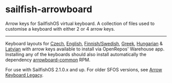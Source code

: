 sailfish-arrowboard
===================

Arrow keys for SailfishOS virtual keyboard. A collection of files used to customise a keyboard with either 2 or 4 arrow keys.

---

Keyboard layouts for <a href="https://openrepos.net/content/tmi/czech-keyboard-arrows">Czech</a>, <a href="https://openrepos.net/content/tmi/english-keyboard-arrows">English</a>, <a href="https://openrepos.net/content/tmi/finnishswedish-keyboard-arrows">Finnish/Swedish</a>, <a href="https://openrepos.net/content/tmi/greek-keyboard-arrows">Greek</a>, <a href="https://openrepos.net/content/tmi/hungarian-keyboard-arrows">Hungarian</a> & <a href="https://openrepos.net/content/tmi/latvian-keyboard-arrows">Latvian</a> with arrow keys available to install via OpenRepos' Warehouse app. Installing any of the keyboards should also install automatically the dependency <a href="https://openrepos.net/content/tmi/arrow-keyboard-common">arrowboard-common</a> RPM.

For use with SailfishOS 2.1.0.x and up. For older SFOS versions, see <a href="https://openrepos.net/content/tmi/arrow-keyboard-legacy">Arrow Keyboard Legacy</a>.
